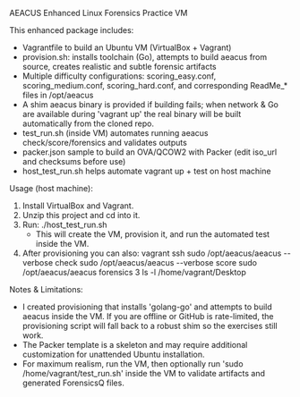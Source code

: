 AEACUS Enhanced Linux Forensics Practice VM

This enhanced package includes:
- Vagrantfile to build an Ubuntu VM (VirtualBox + Vagrant)
- provision.sh: installs toolchain (Go), attempts to build aeacus from source, creates realistic and subtle forensic artifacts
- Multiple difficulty configurations: scoring_easy.conf, scoring_medium.conf, scoring_hard.conf, and corresponding ReadMe_* files in /opt/aeacus
- A shim aeacus binary is provided if building fails; when network & Go are available during 'vagrant up' the real binary will be built automatically from the cloned repo.
- test_run.sh (inside VM) automates running aeacus check/score/forensics and validates outputs
- packer.json sample to build an OVA/QCOW2 with Packer (edit iso_url and checksums before use)
- host_test_run.sh helps automate vagrant up + test on host machine

Usage (host machine):
1. Install VirtualBox and Vagrant.
2. Unzip this project and cd into it.
3. Run: ./host_test_run.sh
   - This will create the VM, provision it, and run the automated test inside the VM.
4. After provisioning you can also:
   vagrant ssh
   sudo /opt/aeacus/aeacus --verbose check
   sudo /opt/aeacus/aeacus --verbose score
   sudo /opt/aeacus/aeacus forensics 3
   ls -l /home/vagrant/Desktop

Notes & Limitations:
- I created provisioning that installs 'golang-go' and attempts to build aeacus inside the VM. If you are offline or GitHub is rate-limited, the provisioning script will fall back to a robust shim so the exercises still work.
- The Packer template is a skeleton and may require additional customization for unattended Ubuntu installation.
- For maximum realism, run the VM, then optionally run 'sudo /home/vagrant/test_run.sh' inside the VM to validate artifacts and generated ForensicsQ files.
